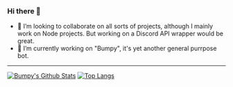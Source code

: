 ### Hi there 👋

- 👯 I’m looking to collaborate on all sorts of projects, although I mainly work on Node projects. But working on a Discord API wrapper would be great.
- 🔭 I’m currently working on "Bumpy", it's yet another general purrpose bot.

---




[![Bumpy's Github Stats](https://github-readme-stats.vercel.app/api?username=BumpyBill&show_icons=true&theme=radical)](https://github.com/anuraghazra/github-readme-stats)
[![Top Langs](https://github-readme-stats.vercel.app/api/top-langs/?username=BumpyBill-Source&theme=radical)](https://github.com/anuraghazra/github-readme-stats)
